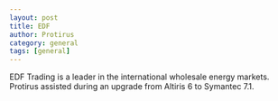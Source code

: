 ```yaml
---
layout: post
title: EDF
author: Protirus
category: general
tags: [general]
---
```


EDF Trading is a leader in the international wholesale energy markets. Protirus assisted during an upgrade from Altiris 6 to Symantec 7.1.
